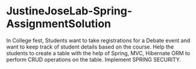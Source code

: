 # JustineJoseLab-Spring-AssignmentSolution
In College fest, Students want to take registrations for a Debate event and want to keep track of student details based on the course. Help the students to create a table with the help of Spring, MVC, Hibernate ORM to perform CRUD operations on the table.
Implement SPRING SECURITY.

